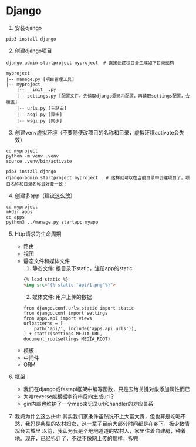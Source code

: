 # Django
1. 安装django
```
pip3 install django
```

2. 创建django项目
```
django-admin startproject myproject  # 直接创建项目会生成如下目录结构

myproject
|-- manage.py [项目管理工具]
|-- myproject
    |-- __init__.py
    |-- settings.py [配置文件，先读取django源码内配置，再读取settings配置，会覆盖]
    |-- urls.py [主路由]
    |-- asgi.py [异步]
    |-- wsgi.py [同步]
```

3. 创建venv虚拟环境（不要随便改项目的名称和目录，虚拟环境activate会失效）
```
cd myproject
python -m venv .venv
source .venv/bin/activate
```

```
pip3 install django
django-admin startproject myproject . # 这样就可以在当前目录中创建项目了，项目名称和目录名称最好要一致！
```

4. 创建多app（建议这么放）
```
cd myproject
mkdir apps
cd apps
python3 ../manage.py startapp myapp
```

5. Http请求的生命周期
    * 路由 
    * 视图
    * 静态文件和媒体文件
        1. 静态文件: 根目录下static，注册app的static
        ```html
        {% load static %}
        <img src="{% static 'api/1.png'%}">
        ```
        2. 媒体文件: 用户上传的数据
        ```
        from django.conf.urls.static import static
        from django.conf import settings
        from apps.api import views
        urlpatterns = [
            path('api/', include('apps.api.urls')),
        ] + static(settings.MEDIA_URL, document_rootsettings.MEDIA_ROOT)

        ```
    * 模板
    * 中间件
    * ORM

6. 框架
    * 我们在django或fastapi框架中编写函数，只是去给关键对象添加属性而已
    * 为啥reverse能根据字符串反向生成url？
    * gin内部也维护了一个map来记录url和handler的对应关系




















1. 我妈为什么这么拼命
其实我们家条件虽然说不上大富大贵，但也算是吃喝不愁，我妈是典型的农村妇女，这一辈子目前大部分时间都是在乡下，极少数情况会去城里
    以前，我认为我是个地地道道的农村人，家里住着自建房，种着地。现在，已经拆迁了，不过不像网上传的那样，拆完